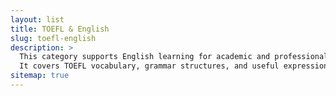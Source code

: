 ```yaml
---
layout: list
title: TOEFL & English
slug: toefl-english
description: >
  This category supports English learning for academic and professional purposes.   
  It covers TOEFL vocabulary, grammar structures, and useful expressions, helping to enhance language proficiency for global communication.  
sitemap: true
---
```


